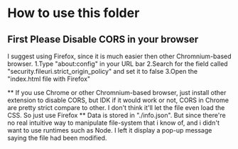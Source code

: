 # How to use this folder
## First Please Disable CORS in your browser
I suggest using Firefox, since it is much easier then other Chromnium-based browser.
1.Type "about:config" in your URL bar
2.Search for the field called "security.fileuri.strict_origin_policy" and set it to false
3.Open the "index.html file with Firefox"

** If you use Chrome or other Chromnium-based browser, just install other extension to disable CORS, but IDK if it would work or not, CORS in Chrome are pretty strict compare to other. I don't think it'll let the file even load the CSS. So just use Firefox
** Data is stored in "./info.json". But since there're no real intuitive way to manipulate file-system that i know of, and i didn't want to use runtimes such as Node. I left it display a pop-up message saying the file had been modified. 
